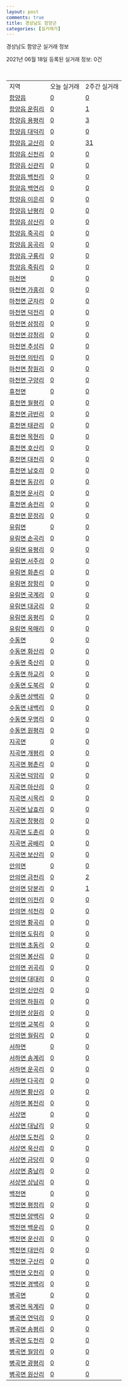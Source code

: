 ```yaml
---
layout: post
comments: true
title: 경상남도 함양군
categories: [실거래가]
---
```


경상남도 함양군 실거래 정보

2021년 06월 18일 등록된 실거래 정보: 0건

<script type="text/javascript">
  google.charts.load('current', {'packages':['corechart']});
  google.charts.setOnLoadCallback(drawChart);

  function drawChart() {
    var data = google.visualization.arrayToDataTable([['거래일', '매매', '전월세', '전매'], ['2021-03', 1, 2, 0], ['2021-04', 11, 6, 0], ['2021-05', 12, 2, 0], ['2021-06', 4, 0, 0]]);

    var options = {
      title: '최근 유형별 거래량 추이',
      legend: { position: 'bottom' }
    };

    var chart = new google.visualization.LineChart(document.getElementById('columnchart_material'));
    chart.draw(data, (options));
  }
</script>

<div id="columnchart_material" style="width: 450px; margin-left: -35px"></div>
<br>
<table class="sortable">
  <tr>
    <td>지역</td>
    <td>오늘 실거래</td>
    <td>2주간 실거래</td>
  </tr>

  
  <tr class="item">
    <td><a href="4887025000.html">함양읍</a></td>
    <td><a href="4887025000.html">0</a></td>
    <td><a href="4887025000.html">0</a></td>
  </tr>
    

  <tr class="item">
    <td><a href="4887025021.html">함양읍 운림리</a></td>
    <td><a href="4887025021.html">0</a></td>
    <td><a href="4887025021.html">1</a></td>
  </tr>
    

  <tr class="item">
    <td><a href="4887025022.html">함양읍 용평리</a></td>
    <td><a href="4887025022.html">0</a></td>
    <td><a href="4887025022.html">3</a></td>
  </tr>
    

  <tr class="item">
    <td><a href="4887025023.html">함양읍 대덕리</a></td>
    <td><a href="4887025023.html">0</a></td>
    <td><a href="4887025023.html">0</a></td>
  </tr>
    

  <tr class="item">
    <td><a href="4887025024.html">함양읍 교산리</a></td>
    <td><a href="4887025024.html">0</a></td>
    <td><a href="4887025024.html">31</a></td>
  </tr>
    

  <tr class="item">
    <td><a href="4887025025.html">함양읍 신천리</a></td>
    <td><a href="4887025025.html">0</a></td>
    <td><a href="4887025025.html">0</a></td>
  </tr>
    

  <tr class="item">
    <td><a href="4887025026.html">함양읍 신관리</a></td>
    <td><a href="4887025026.html">0</a></td>
    <td><a href="4887025026.html">0</a></td>
  </tr>
    

  <tr class="item">
    <td><a href="4887025027.html">함양읍 백천리</a></td>
    <td><a href="4887025027.html">0</a></td>
    <td><a href="4887025027.html">0</a></td>
  </tr>
    

  <tr class="item">
    <td><a href="4887025028.html">함양읍 백연리</a></td>
    <td><a href="4887025028.html">0</a></td>
    <td><a href="4887025028.html">0</a></td>
  </tr>
    

  <tr class="item">
    <td><a href="4887025029.html">함양읍 이은리</a></td>
    <td><a href="4887025029.html">0</a></td>
    <td><a href="4887025029.html">0</a></td>
  </tr>
    

  <tr class="item">
    <td><a href="4887025030.html">함양읍 난평리</a></td>
    <td><a href="4887025030.html">0</a></td>
    <td><a href="4887025030.html">0</a></td>
  </tr>
    

  <tr class="item">
    <td><a href="4887025031.html">함양읍 삼산리</a></td>
    <td><a href="4887025031.html">0</a></td>
    <td><a href="4887025031.html">0</a></td>
  </tr>
    

  <tr class="item">
    <td><a href="4887025032.html">함양읍 죽곡리</a></td>
    <td><a href="4887025032.html">0</a></td>
    <td><a href="4887025032.html">0</a></td>
  </tr>
    

  <tr class="item">
    <td><a href="4887025033.html">함양읍 웅곡리</a></td>
    <td><a href="4887025033.html">0</a></td>
    <td><a href="4887025033.html">0</a></td>
  </tr>
    

  <tr class="item">
    <td><a href="4887025034.html">함양읍 구룡리</a></td>
    <td><a href="4887025034.html">0</a></td>
    <td><a href="4887025034.html">0</a></td>
  </tr>
    

  <tr class="item">
    <td><a href="4887025035.html">함양읍 죽림리</a></td>
    <td><a href="4887025035.html">0</a></td>
    <td><a href="4887025035.html">0</a></td>
  </tr>
    

  <tr class="item">
    <td><a href="4887031000.html">마천면</a></td>
    <td><a href="4887031000.html">0</a></td>
    <td><a href="4887031000.html">0</a></td>
  </tr>
    

  <tr class="item">
    <td><a href="4887031021.html">마천면 가흥리</a></td>
    <td><a href="4887031021.html">0</a></td>
    <td><a href="4887031021.html">0</a></td>
  </tr>
    

  <tr class="item">
    <td><a href="4887031022.html">마천면 군자리</a></td>
    <td><a href="4887031022.html">0</a></td>
    <td><a href="4887031022.html">0</a></td>
  </tr>
    

  <tr class="item">
    <td><a href="4887031023.html">마천면 덕전리</a></td>
    <td><a href="4887031023.html">0</a></td>
    <td><a href="4887031023.html">0</a></td>
  </tr>
    

  <tr class="item">
    <td><a href="4887031024.html">마천면 삼정리</a></td>
    <td><a href="4887031024.html">0</a></td>
    <td><a href="4887031024.html">0</a></td>
  </tr>
    

  <tr class="item">
    <td><a href="4887031025.html">마천면 강청리</a></td>
    <td><a href="4887031025.html">0</a></td>
    <td><a href="4887031025.html">0</a></td>
  </tr>
    

  <tr class="item">
    <td><a href="4887031026.html">마천면 추성리</a></td>
    <td><a href="4887031026.html">0</a></td>
    <td><a href="4887031026.html">0</a></td>
  </tr>
    

  <tr class="item">
    <td><a href="4887031027.html">마천면 의탄리</a></td>
    <td><a href="4887031027.html">0</a></td>
    <td><a href="4887031027.html">0</a></td>
  </tr>
    

  <tr class="item">
    <td><a href="4887031028.html">마천면 창원리</a></td>
    <td><a href="4887031028.html">0</a></td>
    <td><a href="4887031028.html">0</a></td>
  </tr>
    

  <tr class="item">
    <td><a href="4887031029.html">마천면 구양리</a></td>
    <td><a href="4887031029.html">0</a></td>
    <td><a href="4887031029.html">0</a></td>
  </tr>
    

  <tr class="item">
    <td><a href="4887032000.html">휴천면</a></td>
    <td><a href="4887032000.html">0</a></td>
    <td><a href="4887032000.html">0</a></td>
  </tr>
    

  <tr class="item">
    <td><a href="4887032021.html">휴천면 월평리</a></td>
    <td><a href="4887032021.html">0</a></td>
    <td><a href="4887032021.html">0</a></td>
  </tr>
    

  <tr class="item">
    <td><a href="4887032022.html">휴천면 금반리</a></td>
    <td><a href="4887032022.html">0</a></td>
    <td><a href="4887032022.html">0</a></td>
  </tr>
    

  <tr class="item">
    <td><a href="4887032023.html">휴천면 태관리</a></td>
    <td><a href="4887032023.html">0</a></td>
    <td><a href="4887032023.html">0</a></td>
  </tr>
    

  <tr class="item">
    <td><a href="4887032024.html">휴천면 목현리</a></td>
    <td><a href="4887032024.html">0</a></td>
    <td><a href="4887032024.html">0</a></td>
  </tr>
    

  <tr class="item">
    <td><a href="4887032025.html">휴천면 호산리</a></td>
    <td><a href="4887032025.html">0</a></td>
    <td><a href="4887032025.html">0</a></td>
  </tr>
    

  <tr class="item">
    <td><a href="4887032026.html">휴천면 대천리</a></td>
    <td><a href="4887032026.html">0</a></td>
    <td><a href="4887032026.html">0</a></td>
  </tr>
    

  <tr class="item">
    <td><a href="4887032027.html">휴천면 남호리</a></td>
    <td><a href="4887032027.html">0</a></td>
    <td><a href="4887032027.html">0</a></td>
  </tr>
    

  <tr class="item">
    <td><a href="4887032028.html">휴천면 동강리</a></td>
    <td><a href="4887032028.html">0</a></td>
    <td><a href="4887032028.html">0</a></td>
  </tr>
    

  <tr class="item">
    <td><a href="4887032029.html">휴천면 운서리</a></td>
    <td><a href="4887032029.html">0</a></td>
    <td><a href="4887032029.html">0</a></td>
  </tr>
    

  <tr class="item">
    <td><a href="4887032030.html">휴천면 송전리</a></td>
    <td><a href="4887032030.html">0</a></td>
    <td><a href="4887032030.html">0</a></td>
  </tr>
    

  <tr class="item">
    <td><a href="4887032031.html">휴천면 문정리</a></td>
    <td><a href="4887032031.html">0</a></td>
    <td><a href="4887032031.html">0</a></td>
  </tr>
    

  <tr class="item">
    <td><a href="4887033000.html">유림면</a></td>
    <td><a href="4887033000.html">0</a></td>
    <td><a href="4887033000.html">0</a></td>
  </tr>
    

  <tr class="item">
    <td><a href="4887033021.html">유림면 손곡리</a></td>
    <td><a href="4887033021.html">0</a></td>
    <td><a href="4887033021.html">0</a></td>
  </tr>
    

  <tr class="item">
    <td><a href="4887033022.html">유림면 유평리</a></td>
    <td><a href="4887033022.html">0</a></td>
    <td><a href="4887033022.html">0</a></td>
  </tr>
    

  <tr class="item">
    <td><a href="4887033023.html">유림면 서주리</a></td>
    <td><a href="4887033023.html">0</a></td>
    <td><a href="4887033023.html">0</a></td>
  </tr>
    

  <tr class="item">
    <td><a href="4887033024.html">유림면 화촌리</a></td>
    <td><a href="4887033024.html">0</a></td>
    <td><a href="4887033024.html">0</a></td>
  </tr>
    

  <tr class="item">
    <td><a href="4887033025.html">유림면 장항리</a></td>
    <td><a href="4887033025.html">0</a></td>
    <td><a href="4887033025.html">0</a></td>
  </tr>
    

  <tr class="item">
    <td><a href="4887033026.html">유림면 국계리</a></td>
    <td><a href="4887033026.html">0</a></td>
    <td><a href="4887033026.html">0</a></td>
  </tr>
    

  <tr class="item">
    <td><a href="4887033027.html">유림면 대궁리</a></td>
    <td><a href="4887033027.html">0</a></td>
    <td><a href="4887033027.html">0</a></td>
  </tr>
    

  <tr class="item">
    <td><a href="4887033028.html">유림면 웅평리</a></td>
    <td><a href="4887033028.html">0</a></td>
    <td><a href="4887033028.html">0</a></td>
  </tr>
    

  <tr class="item">
    <td><a href="4887033029.html">유림면 옥매리</a></td>
    <td><a href="4887033029.html">0</a></td>
    <td><a href="4887033029.html">0</a></td>
  </tr>
    

  <tr class="item">
    <td><a href="4887034000.html">수동면</a></td>
    <td><a href="4887034000.html">0</a></td>
    <td><a href="4887034000.html">0</a></td>
  </tr>
    

  <tr class="item">
    <td><a href="4887034021.html">수동면 화산리</a></td>
    <td><a href="4887034021.html">0</a></td>
    <td><a href="4887034021.html">0</a></td>
  </tr>
    

  <tr class="item">
    <td><a href="4887034022.html">수동면 죽산리</a></td>
    <td><a href="4887034022.html">0</a></td>
    <td><a href="4887034022.html">0</a></td>
  </tr>
    

  <tr class="item">
    <td><a href="4887034023.html">수동면 하교리</a></td>
    <td><a href="4887034023.html">0</a></td>
    <td><a href="4887034023.html">0</a></td>
  </tr>
    

  <tr class="item">
    <td><a href="4887034024.html">수동면 도북리</a></td>
    <td><a href="4887034024.html">0</a></td>
    <td><a href="4887034024.html">0</a></td>
  </tr>
    

  <tr class="item">
    <td><a href="4887034025.html">수동면 상백리</a></td>
    <td><a href="4887034025.html">0</a></td>
    <td><a href="4887034025.html">0</a></td>
  </tr>
    

  <tr class="item">
    <td><a href="4887034026.html">수동면 내백리</a></td>
    <td><a href="4887034026.html">0</a></td>
    <td><a href="4887034026.html">0</a></td>
  </tr>
    

  <tr class="item">
    <td><a href="4887034027.html">수동면 우명리</a></td>
    <td><a href="4887034027.html">0</a></td>
    <td><a href="4887034027.html">0</a></td>
  </tr>
    

  <tr class="item">
    <td><a href="4887034028.html">수동면 원평리</a></td>
    <td><a href="4887034028.html">0</a></td>
    <td><a href="4887034028.html">0</a></td>
  </tr>
    

  <tr class="item">
    <td><a href="4887035000.html">지곡면</a></td>
    <td><a href="4887035000.html">0</a></td>
    <td><a href="4887035000.html">0</a></td>
  </tr>
    

  <tr class="item">
    <td><a href="4887035021.html">지곡면 개평리</a></td>
    <td><a href="4887035021.html">0</a></td>
    <td><a href="4887035021.html">0</a></td>
  </tr>
    

  <tr class="item">
    <td><a href="4887035022.html">지곡면 평촌리</a></td>
    <td><a href="4887035022.html">0</a></td>
    <td><a href="4887035022.html">0</a></td>
  </tr>
    

  <tr class="item">
    <td><a href="4887035023.html">지곡면 덕암리</a></td>
    <td><a href="4887035023.html">0</a></td>
    <td><a href="4887035023.html">0</a></td>
  </tr>
    

  <tr class="item">
    <td><a href="4887035024.html">지곡면 마산리</a></td>
    <td><a href="4887035024.html">0</a></td>
    <td><a href="4887035024.html">0</a></td>
  </tr>
    

  <tr class="item">
    <td><a href="4887035025.html">지곡면 시목리</a></td>
    <td><a href="4887035025.html">0</a></td>
    <td><a href="4887035025.html">0</a></td>
  </tr>
    

  <tr class="item">
    <td><a href="4887035026.html">지곡면 남효리</a></td>
    <td><a href="4887035026.html">0</a></td>
    <td><a href="4887035026.html">0</a></td>
  </tr>
    

  <tr class="item">
    <td><a href="4887035027.html">지곡면 창평리</a></td>
    <td><a href="4887035027.html">0</a></td>
    <td><a href="4887035027.html">0</a></td>
  </tr>
    

  <tr class="item">
    <td><a href="4887035028.html">지곡면 도촌리</a></td>
    <td><a href="4887035028.html">0</a></td>
    <td><a href="4887035028.html">0</a></td>
  </tr>
    

  <tr class="item">
    <td><a href="4887035029.html">지곡면 공배리</a></td>
    <td><a href="4887035029.html">0</a></td>
    <td><a href="4887035029.html">0</a></td>
  </tr>
    

  <tr class="item">
    <td><a href="4887035030.html">지곡면 보산리</a></td>
    <td><a href="4887035030.html">0</a></td>
    <td><a href="4887035030.html">0</a></td>
  </tr>
    

  <tr class="item">
    <td><a href="4887036000.html">안의면</a></td>
    <td><a href="4887036000.html">0</a></td>
    <td><a href="4887036000.html">0</a></td>
  </tr>
    

  <tr class="item">
    <td><a href="4887036021.html">안의면 금천리</a></td>
    <td><a href="4887036021.html">0</a></td>
    <td><a href="4887036021.html">2</a></td>
  </tr>
    

  <tr class="item">
    <td><a href="4887036022.html">안의면 당본리</a></td>
    <td><a href="4887036022.html">0</a></td>
    <td><a href="4887036022.html">1</a></td>
  </tr>
    

  <tr class="item">
    <td><a href="4887036023.html">안의면 이전리</a></td>
    <td><a href="4887036023.html">0</a></td>
    <td><a href="4887036023.html">0</a></td>
  </tr>
    

  <tr class="item">
    <td><a href="4887036024.html">안의면 석천리</a></td>
    <td><a href="4887036024.html">0</a></td>
    <td><a href="4887036024.html">0</a></td>
  </tr>
    

  <tr class="item">
    <td><a href="4887036025.html">안의면 황곡리</a></td>
    <td><a href="4887036025.html">0</a></td>
    <td><a href="4887036025.html">0</a></td>
  </tr>
    

  <tr class="item">
    <td><a href="4887036026.html">안의면 도림리</a></td>
    <td><a href="4887036026.html">0</a></td>
    <td><a href="4887036026.html">0</a></td>
  </tr>
    

  <tr class="item">
    <td><a href="4887036027.html">안의면 초동리</a></td>
    <td><a href="4887036027.html">0</a></td>
    <td><a href="4887036027.html">0</a></td>
  </tr>
    

  <tr class="item">
    <td><a href="4887036028.html">안의면 봉산리</a></td>
    <td><a href="4887036028.html">0</a></td>
    <td><a href="4887036028.html">0</a></td>
  </tr>
    

  <tr class="item">
    <td><a href="4887036029.html">안의면 귀곡리</a></td>
    <td><a href="4887036029.html">0</a></td>
    <td><a href="4887036029.html">0</a></td>
  </tr>
    

  <tr class="item">
    <td><a href="4887036030.html">안의면 대대리</a></td>
    <td><a href="4887036030.html">0</a></td>
    <td><a href="4887036030.html">0</a></td>
  </tr>
    

  <tr class="item">
    <td><a href="4887036031.html">안의면 신안리</a></td>
    <td><a href="4887036031.html">0</a></td>
    <td><a href="4887036031.html">0</a></td>
  </tr>
    

  <tr class="item">
    <td><a href="4887036032.html">안의면 하원리</a></td>
    <td><a href="4887036032.html">0</a></td>
    <td><a href="4887036032.html">0</a></td>
  </tr>
    

  <tr class="item">
    <td><a href="4887036033.html">안의면 상원리</a></td>
    <td><a href="4887036033.html">0</a></td>
    <td><a href="4887036033.html">0</a></td>
  </tr>
    

  <tr class="item">
    <td><a href="4887036034.html">안의면 교북리</a></td>
    <td><a href="4887036034.html">0</a></td>
    <td><a href="4887036034.html">0</a></td>
  </tr>
    

  <tr class="item">
    <td><a href="4887036035.html">안의면 월림리</a></td>
    <td><a href="4887036035.html">0</a></td>
    <td><a href="4887036035.html">0</a></td>
  </tr>
    

  <tr class="item">
    <td><a href="4887037000.html">서하면</a></td>
    <td><a href="4887037000.html">0</a></td>
    <td><a href="4887037000.html">0</a></td>
  </tr>
    

  <tr class="item">
    <td><a href="4887037021.html">서하면 송계리</a></td>
    <td><a href="4887037021.html">0</a></td>
    <td><a href="4887037021.html">0</a></td>
  </tr>
    

  <tr class="item">
    <td><a href="4887037022.html">서하면 운곡리</a></td>
    <td><a href="4887037022.html">0</a></td>
    <td><a href="4887037022.html">0</a></td>
  </tr>
    

  <tr class="item">
    <td><a href="4887037023.html">서하면 다곡리</a></td>
    <td><a href="4887037023.html">0</a></td>
    <td><a href="4887037023.html">0</a></td>
  </tr>
    

  <tr class="item">
    <td><a href="4887037024.html">서하면 황산리</a></td>
    <td><a href="4887037024.html">0</a></td>
    <td><a href="4887037024.html">0</a></td>
  </tr>
    

  <tr class="item">
    <td><a href="4887037025.html">서하면 봉전리</a></td>
    <td><a href="4887037025.html">0</a></td>
    <td><a href="4887037025.html">0</a></td>
  </tr>
    

  <tr class="item">
    <td><a href="4887038000.html">서상면</a></td>
    <td><a href="4887038000.html">0</a></td>
    <td><a href="4887038000.html">0</a></td>
  </tr>
    

  <tr class="item">
    <td><a href="4887038021.html">서상면 대남리</a></td>
    <td><a href="4887038021.html">0</a></td>
    <td><a href="4887038021.html">0</a></td>
  </tr>
    

  <tr class="item">
    <td><a href="4887038022.html">서상면 도천리</a></td>
    <td><a href="4887038022.html">0</a></td>
    <td><a href="4887038022.html">0</a></td>
  </tr>
    

  <tr class="item">
    <td><a href="4887038023.html">서상면 옥산리</a></td>
    <td><a href="4887038023.html">0</a></td>
    <td><a href="4887038023.html">0</a></td>
  </tr>
    

  <tr class="item">
    <td><a href="4887038024.html">서상면 금당리</a></td>
    <td><a href="4887038024.html">0</a></td>
    <td><a href="4887038024.html">0</a></td>
  </tr>
    

  <tr class="item">
    <td><a href="4887038025.html">서상면 중남리</a></td>
    <td><a href="4887038025.html">0</a></td>
    <td><a href="4887038025.html">0</a></td>
  </tr>
    

  <tr class="item">
    <td><a href="4887038026.html">서상면 상남리</a></td>
    <td><a href="4887038026.html">0</a></td>
    <td><a href="4887038026.html">0</a></td>
  </tr>
    

  <tr class="item">
    <td><a href="4887039000.html">백전면</a></td>
    <td><a href="4887039000.html">0</a></td>
    <td><a href="4887039000.html">0</a></td>
  </tr>
    

  <tr class="item">
    <td><a href="4887039021.html">백전면 평정리</a></td>
    <td><a href="4887039021.html">0</a></td>
    <td><a href="4887039021.html">0</a></td>
  </tr>
    

  <tr class="item">
    <td><a href="4887039022.html">백전면 양백리</a></td>
    <td><a href="4887039022.html">0</a></td>
    <td><a href="4887039022.html">0</a></td>
  </tr>
    

  <tr class="item">
    <td><a href="4887039023.html">백전면 백운리</a></td>
    <td><a href="4887039023.html">0</a></td>
    <td><a href="4887039023.html">0</a></td>
  </tr>
    

  <tr class="item">
    <td><a href="4887039024.html">백전면 운산리</a></td>
    <td><a href="4887039024.html">0</a></td>
    <td><a href="4887039024.html">0</a></td>
  </tr>
    

  <tr class="item">
    <td><a href="4887039025.html">백전면 대안리</a></td>
    <td><a href="4887039025.html">0</a></td>
    <td><a href="4887039025.html">0</a></td>
  </tr>
    

  <tr class="item">
    <td><a href="4887039026.html">백전면 구산리</a></td>
    <td><a href="4887039026.html">0</a></td>
    <td><a href="4887039026.html">0</a></td>
  </tr>
    

  <tr class="item">
    <td><a href="4887039027.html">백전면 오천리</a></td>
    <td><a href="4887039027.html">0</a></td>
    <td><a href="4887039027.html">0</a></td>
  </tr>
    

  <tr class="item">
    <td><a href="4887039028.html">백전면 경백리</a></td>
    <td><a href="4887039028.html">0</a></td>
    <td><a href="4887039028.html">0</a></td>
  </tr>
    

  <tr class="item">
    <td><a href="4887040000.html">병곡면</a></td>
    <td><a href="4887040000.html">0</a></td>
    <td><a href="4887040000.html">0</a></td>
  </tr>
    

  <tr class="item">
    <td><a href="4887040021.html">병곡면 옥계리</a></td>
    <td><a href="4887040021.html">0</a></td>
    <td><a href="4887040021.html">0</a></td>
  </tr>
    

  <tr class="item">
    <td><a href="4887040022.html">병곡면 연덕리</a></td>
    <td><a href="4887040022.html">0</a></td>
    <td><a href="4887040022.html">0</a></td>
  </tr>
    

  <tr class="item">
    <td><a href="4887040023.html">병곡면 송평리</a></td>
    <td><a href="4887040023.html">0</a></td>
    <td><a href="4887040023.html">0</a></td>
  </tr>
    

  <tr class="item">
    <td><a href="4887040024.html">병곡면 도천리</a></td>
    <td><a href="4887040024.html">0</a></td>
    <td><a href="4887040024.html">0</a></td>
  </tr>
    

  <tr class="item">
    <td><a href="4887040025.html">병곡면 월암리</a></td>
    <td><a href="4887040025.html">0</a></td>
    <td><a href="4887040025.html">0</a></td>
  </tr>
    

  <tr class="item">
    <td><a href="4887040026.html">병곡면 광평리</a></td>
    <td><a href="4887040026.html">0</a></td>
    <td><a href="4887040026.html">0</a></td>
  </tr>
    

  <tr class="item">
    <td><a href="4887040027.html">병곡면 원산리</a></td>
    <td><a href="4887040027.html">0</a></td>
    <td><a href="4887040027.html">0</a></td>
  </tr>
    


</table>


    
